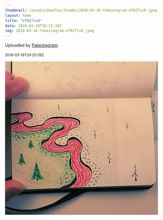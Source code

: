 ```yaml
---
thumbnail: /assets/doodles/thumbs/2018-03-16-fakestagram-ef02fvs0.jpeg
layout: home
title: "ef02fvs0"
date: 2018-03-16T20:25:26Z
img: 2018-03-16-fakestagram-ef02fvs0.jpeg
---
```


Uploaded by [Fakestagram](https://github.com/opyate/fakestagram).

<small>2018-03-16T20:25:26Z</small>

![Uploaded by Fakestagram](2018-03-16-fakestagram-ef02fvs0.jpeg)
